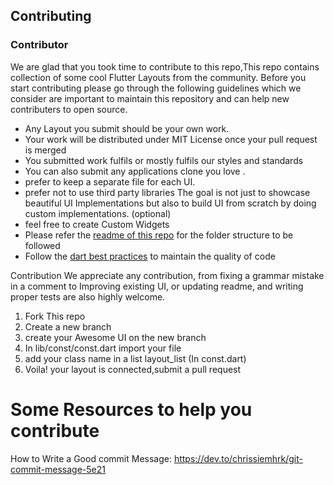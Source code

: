 ## Contributing 

### Contributor
We are glad that you took time to contribute to this repo,This repo contains collection of some cool Flutter Layouts from the community.
Before you start contributing please go through the following guidelines which we consider are important to maintain this repository and can
help new contributers to open source.

- Any Layout you submit should be your own work.
- Your work will be distributed under MIT License once your pull request is merged
- You submitted work fulfils or mostly fulfils our styles and standards
- You can also submit any applications clone you love  . 
- prefer to keep a separate file for each UI.
- prefer not to use third party libraries 
  The goal is not just to showcase beautiful UI Implementations but also to build UI from scratch by doing custom implementations.
(optional)
- feel free to create Custom Widgets
- Please refer the [readme of this repo](https://github.com/maheshmnj/flutter-Testing) for the folder structure to be followed
- Follow the [dart best practices](https://dart.dev/guides/language/effective-dart) to maintain the quality of code

Contribution
We appreciate any contribution, from fixing a grammar mistake in a comment to Improving existing UI, or updating readme, and writing proper tests are also highly welcome. 

1. Fork This repo
2. Create a new branch
3. create your Awesome UI on the new branch 
4. In lib/const/const.dart import your file
5. add your class name in a list layout_list (In const.dart)  
6. Voila! your layout is connected,submit a pull request

# Some Resources to help you contribute 

How to Write a Good commit Message: https://dev.to/chrissiemhrk/git-commit-message-5e21

